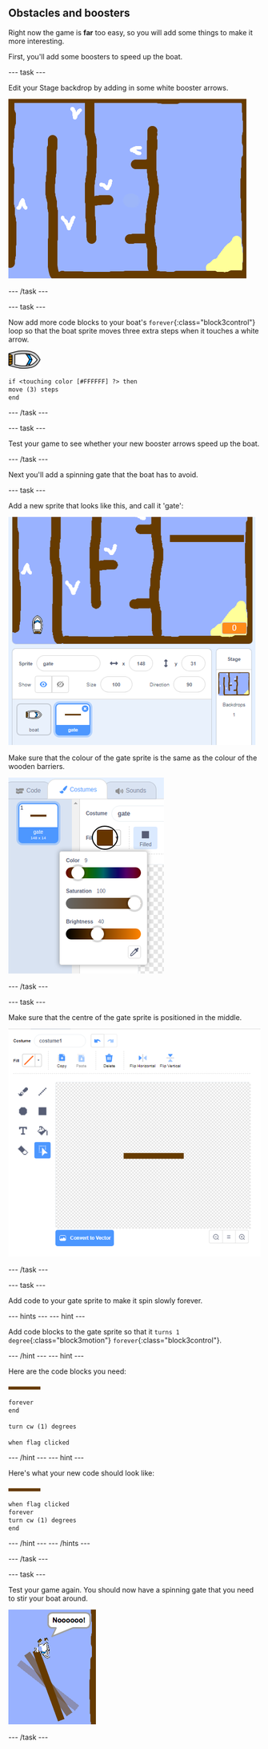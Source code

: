 ## Obstacles and boosters

Right now the game is **far** too easy, so you will add some things to make it more interesting.

First, you'll add some boosters to speed up the boat.

--- task ---

Edit your Stage backdrop by adding in some white booster arrows.

 ![screenshot](images/boat-boost.png)

--- /task ---

--- task ---

Now add more code blocks to your boat's `forever`{:class="block3control"} loop so that the boat sprite moves three extra steps when it touches a white arrow.

![boat-sprite](images/boat_resize.png)

```blocks3
if <touching color [#FFFFFF] ?> then
move (3) steps
end
```

--- /task ---

--- task ---

Test your game to see whether your new booster arrows speed up the boat.

--- /task ---

Next you'll add a spinning gate that the boat has to avoid.

--- task ---

Add a new sprite that looks like this, and call it 'gate':

 ![screenshot](images/boat-gate.png)

Make sure that the colour of the gate sprite is the same as the colour of the wooden barriers.

 ![screenshot](images/brown-hsv.png)

--- /task ---

--- task ---

Make sure that the centre of the gate sprite is positioned in the middle.

 ![screenshot](images/boat-center.png)

--- /task ---

--- task ---

Add code to your gate sprite to make it spin slowly forever.

--- hints ---
--- hint ---

Add code blocks to the gate sprite so that it `turns 1 degree`{:class="block3motion"} `forever`{:class="block3control"}.

--- /hint ---
--- hint ---

Here are the code blocks you need:

![gate](images/gate.png)

```blocks3
forever
end

turn cw (1) degrees

when flag clicked
```

--- /hint ---
--- hint ---

Here's what your new code should look like:

![gate](images/gate.png)

```blocks3
when flag clicked
forever
turn cw (1) degrees
end
```

--- /hint ---
--- /hints ---

--- /task ---

--- task ---

Test your game again. You should now have a spinning gate that you need to stir your boat around.

 ![screenshot](images/boat-gate-test.png)

--- /task ---
